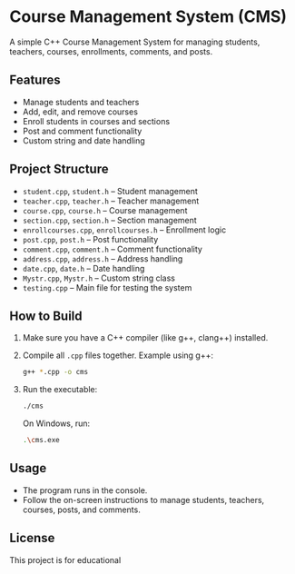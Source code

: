 # Course Management System (CMS)

A simple C++ Course Management System for managing students, teachers, courses, enrollments, comments, and posts.

## Features

- Manage students and teachers
- Add, edit, and remove courses
- Enroll students in courses and sections
- Post and comment functionality
- Custom string and date handling

## Project Structure

- `student.cpp`, `student.h` – Student management
- `teacher.cpp`, `teacher.h` – Teacher management
- `course.cpp`, `course.h` – Course management
- `section.cpp`, `section.h` – Section management
- `enrollcourses.cpp`, `enrollcourses.h` – Enrollment logic
- `post.cpp`, `post.h` – Post functionality
- `comment.cpp`, `comment.h` – Comment functionality
- `address.cpp`, `address.h` – Address handling
- `date.cpp`, `date.h` – Date handling
- `Mystr.cpp`, `Mystr.h` – Custom string class
- `testing.cpp` – Main file for testing the system

## How to Build

1. Make sure you have a C++ compiler (like g++, clang++) installed.
2. Compile all `.cpp` files together. Example using g++:

    ```sh
    g++ *.cpp -o cms
    ```

3. Run the executable:

    ```sh
    ./cms
    ```

   On Windows, run:

    ```sh
    .\cms.exe
    ```

## Usage

- The program runs in the console.
- Follow the on-screen instructions to manage students, teachers, courses, posts, and comments.

## License

This project is for educational
